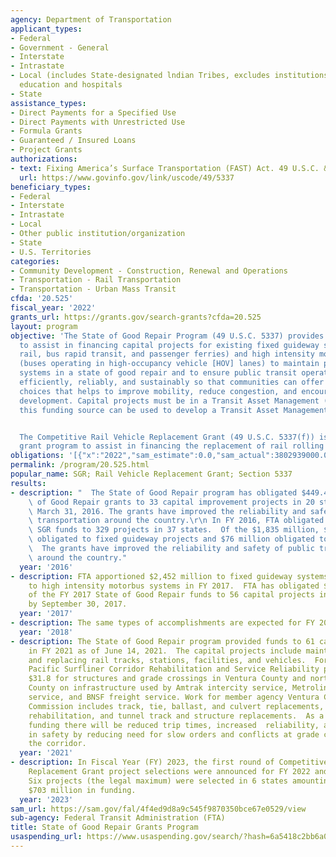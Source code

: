 ```yaml
---
agency: Department of Transportation
applicant_types:
- Federal
- Government - General
- Interstate
- Intrastate
- Local (includes State-designated lndian Tribes, excludes institutions of higher
  education and hospitals
- State
assistance_types:
- Direct Payments for a Specified Use
- Direct Payments with Unrestricted Use
- Formula Grants
- Guaranteed / Insured Loans
- Project Grants
authorizations:
- text: Fixing America’s Surface Transportation (FAST) Act. 49 U.S.C. &sect; 5337.
  url: https://www.govinfo.gov/link/uscode/49/5337
beneficiary_types:
- Federal
- Interstate
- Intrastate
- Local
- Other public institution/organization
- State
- U.S. Territories
categories:
- Community Development - Construction, Renewal and Operations
- Transportation - Rail Transportation
- Transportation - Urban Mass Transit
cfda: '20.525'
fiscal_year: '2022'
grants_url: https://grants.gov/search-grants?cfda=20.525
layout: program
objective: 'The State of Good Repair Program (49 U.S.C. 5337) provides formula funding
  to assist in financing capital projects for existing fixed guideway systems (including
  rail, bus rapid transit, and passenger ferries) and high intensity motorbus systems
  (buses operating in high-occupancy vehicle [HOV] lanes) to maintain public transportation
  systems in a state of good repair and to ensure public transit operates safely,
  efficiently, reliably, and sustainably so that communities can offer balanced transportation
  choices that helps to improve mobility, reduce congestion, and encourage economic
  development. Capital projects must be in a Transit Asset Management (TAM) plan and
  this funding source can be used to develop a Transit Asset Management (TAM) plan.


  The Competitive Rail Vehicle Replacement Grant (49 U.S.C. 5337(f)) is a discretionary
  grant program to assist in financing the replacement of rail rolling stock.'
obligations: '[{"x":"2022","sam_estimate":0.0,"sam_actual":3802939000.0,"usa_spending_actual":3796518329.0},{"x":"2023","sam_estimate":4260272000.0,"sam_actual":0.0,"usa_spending_actual":3165545494.64},{"x":"2024","sam_estimate":4570660000.0,"sam_actual":0.0,"usa_spending_actual":4578669541.0}]'
permalink: /program/20.525.html
popular_name: SGR; Rail Vehicle Replacement Grant; Section 5337
results:
- description: "  The State of Good Repair program has obligated $449.45 million State\
    \ of Good Repair grants to 33 capital improvement projects in 20 states as of\
    \ March 31, 2016. The grants have improved the reliability and safety of public\
    \ transportation around the country.\r\n In FY 2016, FTA obligated $1,835 million\
    \ SGR funds to 329 projects in 37 states.  Of the $1,835 million, $1,759 million\
    \ obligated to fixed guideway projects and $76 million obligated to motorbus projects.\
    \  The grants have improved the reliability and safety of public transportation\
    \ around the country."
  year: '2016'
- description: FTA apportioned $2,452 million to fixed guideway systems and $72 million
    to high intensity motorbus systems in FY 2017.  FTA has obligated $978 million
    of the FY 2017 State of Good Repair funds to 56 capital projects in 24 states
    by September 30, 2017.
  year: '2017'
- description: The same types of accomplishments are expected for FY 2018.
  year: '2018'
- description: The State of Good Repair program provided funds to 61 capital projects
    in FY 2021 as of June 14, 2021.  The capital projects include maintaining, rehabilitating
    and replacing rail tracks, stations, facilities, and vehicles.  For example, the
    Pacific Surfliner Corridor Rehabilitation and Service Reliability project provided
    $31.8 for structures and grade crossings in Ventura County and northern Los Angeles
    County on infrastructure used by Amtrak intercity service, Metrolink commuter
    service, and BNSF freight service. Work for member agency Ventura County Transportation
    Commission includes track, tie, ballast, and culvert replacements, grade crossing
    rehabilitation, and tunnel track and structure replacements.  As a result of this
    funding there will be reduced trip times, increased  reliability, and improvements
    in safety by reducing need for slow orders and conflicts at grade crossings in
    the corridor.
  year: '2021'
- description: In Fiscal Year (FY) 2023, the first round of Competitive Rail Vehicle
    Replacement Grant project selections were announced for FY 2022 and FY 2023 funding.
    Six projects (the legal maximum) were selected in 6 states amounting to approximately
    $703 million in funding.
  year: '2023'
sam_url: https://sam.gov/fal/4f4ed9d8a9c545f9870350bce67e0529/view
sub-agency: Federal Transit Administration (FTA)
title: State of Good Repair Grants Program
usaspending_url: https://www.usaspending.gov/search/?hash=6a5418c2bb6a00a7dde3e2aed32611a2
---
```


